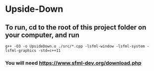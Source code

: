 # Upside-Down

## To run, cd to the root of this project folder on your computer, and run
`g++ -O3 -o UpsideDown.o ./src/*.cpp -lsfml-window -lsfml-system -lsfml-graphics -std=c++11` 

### You will need https://www.sfml-dev.org/download.php
